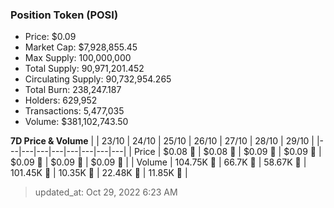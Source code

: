 
  ### Position Token (POSI)
  - Price: $0.09
  - Market Cap: $7,928,855.45
  - Max Supply: 100,000,000
  - Total Supply: 90,971,201.452
  - Circulating Supply: 90,732,954.265
  - Total Burn: 238,247.187
  - Holders: 629,952
  - Transactions: 5,477,035
  - Volume: $381,102,743.50

  **7D Price & Volume**
  | | 23&#x2F;10 | 24&#x2F;10 | 25&#x2F;10 | 26&#x2F;10 | 27&#x2F;10 | 28&#x2F;10 | 29&#x2F;10 |
  |---|---|---|---|---|---|---|---|
  | Price | $0.08 🚀 | $0.08 🚀 | $0.09 🚀 | $0.09 🚀 | $0.09 🔻 | $0.09 🚀 | $0.09 🚀 |
  | Volume | 104.75K 🚀 | 66.7K 🔻 | 58.67K 🔻 | 101.45K 🚀 | 10.35K 🔻 | 22.48K 🚀 | 11.85K 🔻 |

  > updated_at: Oct 29, 2022 6:23 AM
